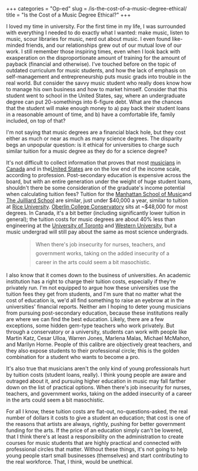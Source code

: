 +++
categories = "Op-ed"
slug = /is-the-cost-of-a-music-degree-ethical/
title = "Is the Cost of a Music Degree Ethical?"
+++

<p>
	I loved my time in university. For the first time in my life, I was surrounded with everything I needed to do exactly what I wanted: make music, listen to music, scour libraries for music, nerd out about music. I even found like-minded friends, and our relationships grew out of our mutual love of our work. I still remember those inspiring times, even when I look back with exasperation on the disproportionate amount of training for the amount of payback (financial and otherwise). I've touched before on the topic of outdated curriculum for music students, and how the lack of emphasis on self-management and entrepreneurship puts music grads into trouble in the real world. But consider the savvy music student who really does know how to manage his own business and how to market himself. Consider that this student went to school in the United States, say, where an undergraduate degree can put 20-somethings into 6-figure debt. What are the chances that the student will make enough money to a) pay back their student loans in a reasonable amount of time, and b) have a comfortable life, family included, on top of that?
</p>
<p>
	<span class="s1">I'm not saying that music degrees are a financial black hole, but they cost either as much or near as much as many science degrees. The disparity begs an unpopular question: is it ethical for universities to charge such similar tuition for a music degree as they do for a science degree?</span>
</p>
<p>
	It's not difficult to collect information that proves that most <a href="http://work.chron.com/average-salary-musical-education-degree-20711.html" target="_blank">musicians</a> in <a href="http://www.canadianbusiness.com/companies-and-industries/canadas-best-jobs-2013-ranking/" target="_blank">Canada</a> and in the<a href="http://www.payscale.com/college-salary-report-2014/majors-that-pay-you-back" target="_blank">United States</a> are on the low end of the income scale, according to profession. Post-secondary education is expensive across the board, but with an entire generation under the weight of huge student loans, shouldn't there be some consideration of the graduate's income potential when calculating tuition fees? Tuition for the <a href="http://www.msmnyc.edu/Admissions/Tuition-Fees" target="_blank">Manhattan School of Music</a>and <a href="http://www.juilliard.edu/apply-audition/tuition-fees-and-expenses" target="_blank">The Juilliard School</a> are similar, just under $40,000 a year, similar to tuition at <a href="http://students.rice.edu/students/Tuition_Fees.asp" target="_blank">Rice University</a>. <a href="http://new.oberlin.edu/conservatory/admissions/finances/usa-students.dot" target="_blank">Oberlin College Conservatory</a> sits at ~$48,000 for most degrees. In Canada, it's a bit better (including significantly lower tuition in general); the tuition costs for music degrees are about 40% less than engineering at the <a href="http://www.provost.utoronto.ca/link/students/fees15/dom_music.htm" target="_blank">University of Toronto</a> and <a href="http://www.registrar.uwo.ca/student_finances/fees_refunds/pdfs%20fee%20schedule%20/Fall%20Winter%202014-2015%20UGRD%20fee%20schedule%20CDN.pdf" target="_blank">Western University</a>, but a music undergrad will still pay about the same as most science undergrads.
</p>
<figure data-type="quote" class="wy-figure-left">
<blockquote>
	<span rel="line-height: 24px;" style="line-height: 24px;">When there's job insecurity for nurses, teachers, and government works, taking on the added insecurity of a career in the arts could seem a bit masochistic.</span><br>
	
</blockquote>
</figure>
<p>
	I also know that it comes down to the business of universities. An academic institution has a right to charge their tuition costs, especially if they're privately run. I'm not equipped to argue how these universities use the tuition fees they get from students, and I'm sure that no matter what the cost of education is, we'd all find something to raise an eyebrow at in the universities' financial reports. Neither am I hoping to deter young musicians from pursuing post-secondary education, because these institutions really are where we can find the best education. Likely, there are a few exceptions, some hidden gem-type teachers who work privately. But through a conservatory or a university, students can work with people like Martin Katz, Cesar Ulloa, Warren Jones, Marlena Malas, Michael McMahon, and Marilyn Horne. People of this calibre are objectively great teachers, and they also expose students to their professional circle; this is the golden combination for a student who wants to become a pro.
</p>
<p>
	It's also true that musicians aren't the only kind of young professionals hurt by tuition costs (student loans, really). I think young people are aware and outraged about it, and pursuing higher education in music may fall farther down on the list of practical options. When there's job insecurity for nurses, teachers, and government works, taking on the added insecurity of a career in the arts could seem a bit masochistic.
</p>
<p>
	For all I know, these tuition costs are flat-out, no-questions-asked, the real number of dollars it costs to give a student an education; that cost is one of the reasons that artists are always, rightly, pushing for better government funding for the arts. If the price of an education simply can't be lowered, that I think there's at least a responsibility on the administration to create courses for music students that are highly practical and connected with professional circles that matter. Without these things, it's not going to help young people start small businesses (themselves) and start contributing to the real workforce. That, I think, would be unethical.
</p>
